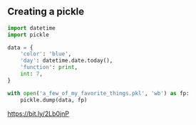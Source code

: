 ## Creating a pickle

```python
import datetime
import pickle

data = {
    'color': 'blue', 
    'day': datetime.date.today(),
    'function': print,
    int: 7, 
}

with open('a_few_of_my_favorite_things.pkl', 'wb') as fp:
    pickle.dump(data, fp)
```

https://bit.ly/2Lb0jnP
